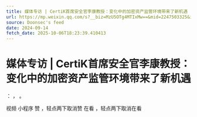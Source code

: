 ```yaml
---
title: 媒体专访 | CertiK首席安全官李康教授：变化中的加密资产监管环境带来了新机遇
url: https://mp.weixin.qq.com/s?__biz=MzU5OTg4MTIxMw==&mid=2247503325&idx=1&sn=ef36f5822b9ee5ce9e5619ae49374959
source: Doonsec's feed
date: 2024-09-14
fetch_date: 2025-10-06T18:23:39.410413
---
```


# 媒体专访 | CertiK首席安全官李康教授：变化中的加密资产监管环境带来了新机遇

：
，
。

视频
小程序
赞
，轻点两下取消赞
在看
，轻点两下取消在看